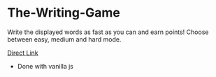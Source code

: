 # The-Writing-Game
Write the displayed words as fast as you can and earn points! Choose between easy, medium and hard mode.

[Direct Link](https://egyomrey.github.io/The-Writing-Game/)

- Done with vanilla js
